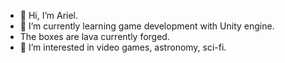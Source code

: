 - 👋 Hi, I’m Ariel.
- 🌱 I’m currently learning game development with Unity engine.
- The boxes are lava currently forged.
- 👀 I’m interested in video games, astronomy, sci-fi.
